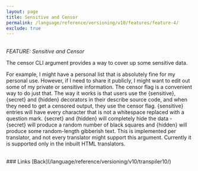 ```yaml
---
layout: page
title: Sensitive and Censor
permalink: /language/reference/versioning/v10/features/feature-4/
exclude: true
---
```

<br>_FEATURE: Sensitive and Censor_<br>

The censor CLI argument provides a way to cover up some sensitive data. <br>

For example, I might have a personal list that is absolutely fine for my personal use. However, if I need to share it publicly, I might want to edit out some of my private or sensitive information. The censor flag is a convenient way to do just that. The way it works is that users use the {sensitive}, {secret} and {hidden} decorators in their describe source code, and when they need to get a censored output, they use the censor flag. {sensitive} entries will have every character that is not a whitespace replaced with a question mark. {secret} and {hidden} will completely hide the data - {secret} will produce a random number of black squares and {hidden} will produce some random-length gibberish text. This is implemented per translator, and not every translator might support this argument. Currently it is supported only in the inbuilt HTML translators.

<br>
### Links
[Back](/language/reference/versioning/v10/transpiler10/)